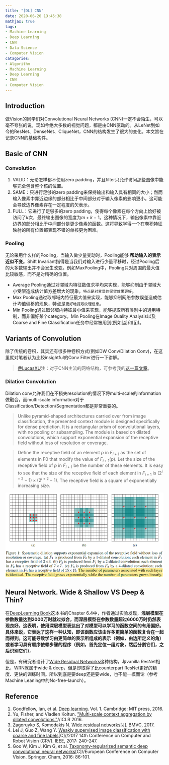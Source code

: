 ```yaml
---
title: "[DL] CNN"
date: 2020-06-20 13:45:38
mathjax: true
tags:
- Machine Learning
- Deep Learning
- CNN
- Data Science
- Computer Vision
catagories:
- Algorithm
- Machine Learning
- Deep Learning
- CNN
- Computer Vision
---
```

## Introduction
做Vision的同学们对Convolutional Neural Networks (CNN)一定不会陌生，可以毫不夸张的说，现如今绝大多数的视觉问题，都是由CNN驱动的。从LeNet到如今的ResNet、DenseNet、CliqueNet，CNN的结构发生了很大的变化。本文旨在记录CNN的基础构件。

## Basic of CNN
### Convolution
1. VALID：无论怎样都不使用zero padding，并且filter只允许访问那些图像中能够完全包含整个核的位置。
2. SAME：只进行足够的zero padding来保持输出和输入具有相同的大小；然而输入像素中靠近边缘的部分相比于中间部分对于输入像素的影响更小。这可能会导致边界像素存在一定程度的欠表示。
3. FULL：它进行了足够多的zero padding，使得每个像素在每个方向上恰好被访问了$k$次，最终输出图像的宽度为$m+k-1$。这种情况下，输出像素中靠近边界的部分相比于中间部分是更少像素的函数。这将导致学得一个在卷积特征映射的所有位置都表现不错的单核更为困难。

### Pooling
无论采用什么样的Pooling，当输入做少量变动时，Pooling能够 __帮助输入的表示近似不变__。Shift Invariant指得是当我们对输入进行少量平移时，经过Pooling后的大多数输出并不会发生改变。例如MaxPooling中，Pooling只对周围的最大值比较敏感，而不是对精确的位置。
* Average Pooling通过对邻域内特征数值求平均来实现，能够抑制由于邻域大小受限造成估计值方差增大的现象，```特点是对背景的保留效果更好```。
* Max Pooling通过取邻域内特征最大值来实现，能够抑制网络参数误差造成估计均值偏移的现象，特点是```更好地提取纹理信息```。
* Min Pooling通过取邻域内特征最小值来实现，能够提取所有类别中的通用特制，而非偏好某个category。Min Pooling在Image Quality Analysis以及Coarse and Fine Classification任务中经常被用到(例如[[4]](https://ieeexplore.ieee.org/abstract/document/8287700/)和[[5]](http://www.sungjuhwang.com/files/deepsemantic.pdf))。


## Variants of Convolution
除了传统的卷积，其实还有很多种卷积方式(例如DW Conv/Dilation Conv)，在这里就对笔者认为比较insightful的Conv Filter进行一下讲解。
> [@LucasXU](https://www.zhihu.com/people/xulu-0620)注：对于CNN主流的网络结构，可参考我的[这一篇文章](https://lucasxlu.github.io/blog/2018/11/18/dl-architecture/)。

### Dilation Convolution
Dilation conv允许我们在不损失resolution的情况下将multi-scale的information做融合，而multi-scale information对于Classification/Detection/Segmentation都是非常重要的。
> Unlike pyramid-shaped architectures carried over from image classification, the presented context module is designed specifically for dense prediction. It is a rectangular prism of convolutional layers, with no pooling or subsampling. The module is based on dilated convolutions, which support exponential expansion of the receptive field without loss of resolution or coverage.

> Define the receptive field of an element $p$ in $F_{i+1}$ as the set of elements in F0 that modify the value of $F_{i+1}(p)$. Let the size of the receptive field of $p$ in $F_{i+1}$ be the number of these elements. It is easy to see that the size of the receptive field of each element in $F_{i+1}$ is $(2^{i+2}-1)\times (2^{i+2}-1)$. The receptive field is a square of exponentially increasing size.

![Dilation Conv](https://raw.githubusercontent.com/lucasxlu/blog/master/source/_posts/dl-cnn/dilation_conv.png)


## Neural Network. Wide & Shallow VS Deep & Thin?
在[DeepLearning Book](https://www.deeplearningbook.org/contents/convnets.html)这本书的Chapter 6.4中，作者通过实验发现，**浅层模型在参数数量达到2000万时就过拟合，而深层模型在参数数量超过6000万时仍然表现良好。这表明，使用深层模型表达出了对模型可以学习的函数空间的有用偏好。具体来说，它表达了这样一种认知，即该函数应该由许多更简单的函数复合在一起而得到。这可能导致学习由更简单的表示所组成的表示（例如，由边所定义的角）或者学习具有顺序依赖步骤的程序（例如，首先定位一组对象，然后分割它们，之后识别它们）**。

但是，有研究者设计了[Wide Residual Networks](https://arxiv.org/pdf/1605.07146.pdf)这种结构，与vanilla ResNet相比，WRN就属于wide & deep，但是却取得了比counterpart ResNet更好的精度、更快的训练时间。所以到底是要deep还是要wide，也不能一概而论（参考Machine Leaning中的No-free-launch）。


## Reference
1. Goodfellow, Ian, et al. [Deep learning](https://www.deeplearningbook.org/contents/convnets.html). Vol. 1. Cambridge: MIT press, 2016.
2. Yu, Fisher, and Vladlen Koltun. ["Multi-scale context aggregation by dilated convolutions."](https://arxiv.org/pdf/1511.07122v3.pdf)//ICLR 2016.
3. Zagoruyko S, Komodakis N. [Wide residual networks](https://arxiv.org/pdf/1605.07146.pdf)[J]. BMVC, 2017.
4. Lei J, Guo Z, Wang Y. [Weakly supervised image classification with coarse and fine labels](https://ieeexplore.ieee.org/abstract/document/8287700/)[C]//2017 14th Conference on Computer and Robot Vision (CRV). IEEE, 2017: 240-247.
5. Goo W, Kim J, Kim G, et al. [Taxonomy-regularized semantic deep convolutional neural networks](http://www.sungjuhwang.com/files/deepsemantic.pdf)[C]//European Conference on Computer Vision. Springer, Cham, 2016: 86-101.
